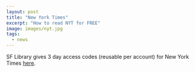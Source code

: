 ```yaml
---
layout: post
title: "New York Times"
excerpt: "How to read NYT for FREE"
image: images/nyt.jpg
tags: 
  - news
---
```


SF Library gives 3 day access codes (reusable per account) for New York Times [here](https://sfpl.libanswers.com/friendly.php?slug=faq/166904).
